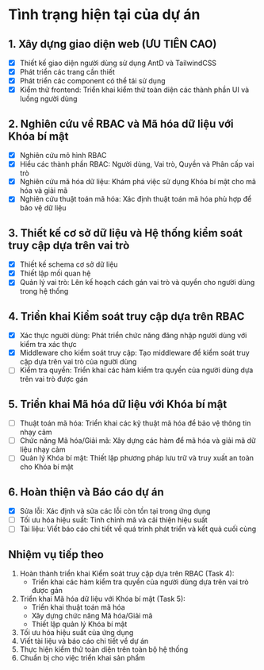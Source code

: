 # Tình trạng hiện tại của dự án

## 1. Xây dựng giao diện web (ƯU TIÊN CAO)
- [x] Thiết kế giao diện người dùng sử dụng AntD và TailwindCSS
- [x] Phát triển các trang cần thiết
- [x] Phát triển các component có thể tái sử dụng
- [x] Kiểm thử frontend: Triển khai kiểm thử toàn diện các thành phần UI và luồng người dùng

## 2. Nghiên cứu về RBAC và Mã hóa dữ liệu với Khóa bí mật
- [x] Nghiên cứu mô hình RBAC
- [x] Hiểu các thành phần RBAC: Người dùng, Vai trò, Quyền và Phân cấp vai trò
- [x] Nghiên cứu mã hóa dữ liệu: Khám phá việc sử dụng Khóa bí mật cho mã hóa và giải mã
- [x] Nghiên cứu thuật toán mã hóa: Xác định thuật toán mã hóa phù hợp để bảo vệ dữ liệu

## 3. Thiết kế cơ sở dữ liệu và Hệ thống kiểm soát truy cập dựa trên vai trò
- [x] Thiết kế schema cơ sở dữ liệu
- [x] Thiết lập mối quan hệ
- [x] Quản lý vai trò: Lên kế hoạch cách gán vai trò và quyền cho người dùng trong hệ thống

## 4. Triển khai Kiểm soát truy cập dựa trên RBAC
- [x] Xác thực người dùng: Phát triển chức năng đăng nhập người dùng với kiểm tra xác thực
- [x] Middleware cho kiểm soát truy cập: Tạo middleware để kiểm soát truy cập dựa trên vai trò của người dùng
- [ ] Kiểm tra quyền: Triển khai các hàm kiểm tra quyền của người dùng dựa trên vai trò được gán

## 5. Triển khai Mã hóa dữ liệu với Khóa bí mật
- [ ] Thuật toán mã hóa: Triển khai các kỹ thuật mã hóa để bảo vệ thông tin nhạy cảm
- [ ] Chức năng Mã hóa/Giải mã: Xây dựng các hàm để mã hóa và giải mã dữ liệu nhạy cảm
- [ ] Quản lý Khóa bí mật: Thiết lập phương pháp lưu trữ và truy xuất an toàn cho Khóa bí mật

## 6. Hoàn thiện và Báo cáo dự án
- [x] Sửa lỗi: Xác định và sửa các lỗi còn tồn tại trong ứng dụng
- [ ] Tối ưu hóa hiệu suất: Tinh chỉnh mã và cải thiện hiệu suất
- [ ] Tài liệu: Viết báo cáo chi tiết về quá trình phát triển và kết quả cuối cùng

## Nhiệm vụ tiếp theo
1. Hoàn thành triển khai Kiểm soát truy cập dựa trên RBAC (Task 4):
   - Triển khai các hàm kiểm tra quyền của người dùng dựa trên vai trò được gán
2. Triển khai Mã hóa dữ liệu với Khóa bí mật (Task 5):
   - Triển khai thuật toán mã hóa
   - Xây dựng chức năng Mã hóa/Giải mã
   - Thiết lập quản lý Khóa bí mật
3. Tối ưu hóa hiệu suất của ứng dụng
4. Viết tài liệu và báo cáo chi tiết về dự án
5. Thực hiện kiểm thử toàn diện trên toàn bộ hệ thống
6. Chuẩn bị cho việc triển khai sản phẩm
